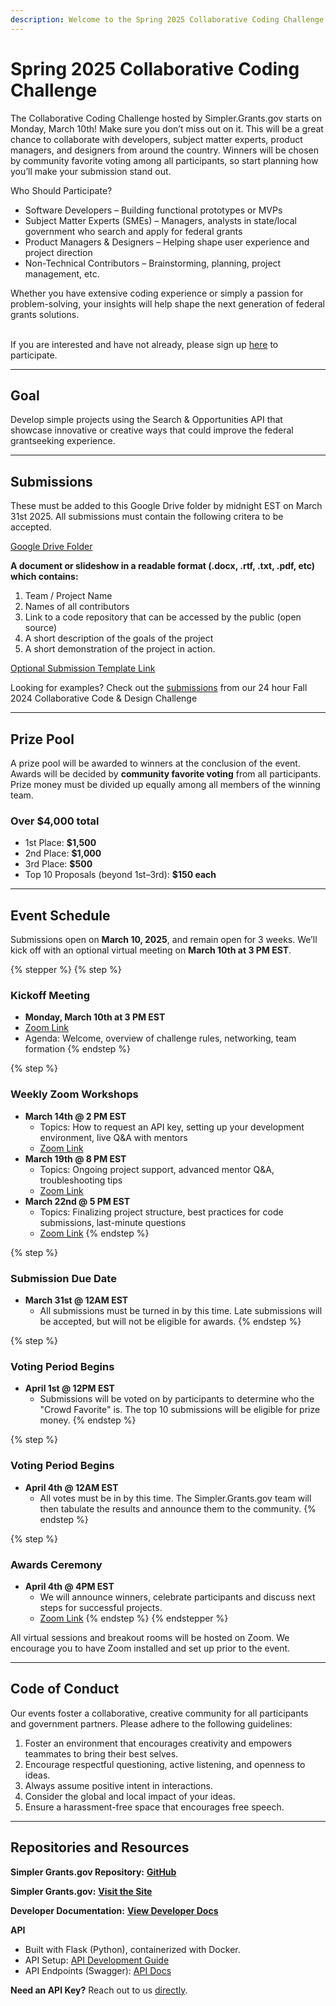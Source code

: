 ```yaml
---
description: Welcome to the Spring 2025 Collaborative Coding Challenge
---
```


# Spring 2025 Collaborative Coding Challenge

The Collaborative Coding Challenge hosted by Simpler.Grants.gov starts on Monday, March 10th! Make sure you don’t miss out on it. This will be a great chance to collaborate with developers, subject matter experts, product managers, and designers from around the country. Winners will be chosen by community favorite voting among all participants, so start planning how you’ll make your submission stand out.

Who Should Participate?

* Software Developers – Building functional prototypes or MVPs
* Subject Matter Experts (SMEs) – Managers, analysts in state/local government who search and apply for federal grants
* Product Managers & Designers – Helping shape user experience and project direction
* Non-Technical Contributors – Brainstorming, planning, project management, etc.

Whether you have extensive coding experience or simply a passion for problem-solving, your insights will help shape the next generation of federal grants solutions.

\
If you are interested and have not already, please sign up [here](https://forms.gle/d7u6RzHYboZ1gvJ18) to participate.&#x20;

***

## Goal

Develop simple projects using the Search & Opportunities API that showcase innovative or creative ways that could improve the federal grantseeking experience.

***



## Submissions&#x20;

These must be added to this Google Drive folder by midnight EST on March 31st 2025. All submissions must contain the following critera to be accepted.

[Google Drive Folder](https://drive.google.com/drive/u/0/folders/1A4AlwA3fVsc40m1yjBBBiTd4NmyVL4u8)

**A document or slideshow  in a readable format (.docx, .rtf, .txt, .pdf, etc) which contains:**

1. Team / Project Name
2. Names of all contributors
3. Link to a code repository that can be accessed by the public (open source)
4. A short description of the goals of the project
5. A short demonstration of the project in action.

[Optional Submission Template Link](https://docs.google.com/presentation/d/1F60a_gwmgKEhOpGoZXYx2T22bi0Mn11-O8KIyXSHBrI/edit?usp=sharing)

Looking for examples? Check out the [submissions](../fall-2024-coding-challenge/event-submissions-and-winners.md) from our 24 hour Fall 2024 Collaborative Code & Design Challenge



***

## Prize Pool

A prize pool will be awarded to winners at the conclusion of the event. Awards will be decided by **community favorite voting** from all participants. Prize money must be divided up equally among all members of the winning team.&#x20;

### Over $4,000 total

* 1st Place: **$1,500**
* 2nd Place: **$1,000**
* 3rd Place: **$500**
* Top 10 Proposals (beyond 1st–3rd): **$150 each**

***

## Event Schedule

Submissions open on **March 10, 2025**, and remain open for 3 weeks. We’ll kick off with an optional virtual meeting on **March 10th at 3 PM EST**.

{% stepper %}
{% step %}
### **Kickoff Meeting**

* **Monday, March 10th at 3 PM EST**
* [Zoom Link](https://us02web.zoom.us/j/82924948517)
* Agenda: Welcome, overview of challenge rules, networking, team formation
{% endstep %}

{% step %}
### Weekly Zoom Workshops

* **March 14th @ 2 PM EST**
  * Topics: How to request an API key, setting up your development environment, live Q\&A with mentors
  * [Zoom Link](https://us02web.zoom.us/j/84619443667)
* **March 19th @ 8 PM EST**
  * Topics: Ongoing project support, advanced mentor Q\&A, troubleshooting tips
  * [Zoom Link](https://us02web.zoom.us/j/83065296796)
* **March 22nd @ 5 PM EST**
  * Topics: Finalizing project structure, best practices for code submissions, last-minute questions
  * [Zoom Link](https://us02web.zoom.us/j/82578998872)
{% endstep %}

{% step %}
### Submission Due Date

* **March 31st @ 12AM EST**
  * All submissions must be turned in by this time. Late submissions will be accepted, but will not be eligible for awards.
{% endstep %}

{% step %}
### **Voting Period Begins**

* **April 1st @ 12PM EST**
  * Submissions will be voted on by participants to determine who the "Crowd Favorite" is. The top 10 submissions will be eligible for prize money.
{% endstep %}

{% step %}
### **Voting Period Begins**

* **April 4th @ 12AM EST**
  * All votes must be in by this time. The Simpler.Grants.gov team will then tabulate the results and announce them to the community.&#x20;
{% endstep %}

{% step %}
### Awards Ceremony

* **April 4th @ 4PM EST**
  * We will announce winners, celebrate participants and discuss next steps for successful projects.
  * [Zoom Link](https://us02web.zoom.us/j/84005217256)
{% endstep %}
{% endstepper %}

All virtual sessions and breakout rooms will be hosted on Zoom. We encourage you to have Zoom installed and set up prior to the event.

***

## Code of Conduct

Our events foster a collaborative, creative community for all participants and government partners. Please adhere to the following guidelines:

1. Foster an environment that encourages creativity and empowers teammates to bring their best selves.
2. Encourage respectful questioning, active listening, and openness to ideas.
3. Always assume positive intent in interactions.
4. Consider the global and local impact of your ideas.
5. Ensure a harassment-free space that encourages free speech.

***

## Repositories and Resources

**Simpler Grants.gov Repository:** [**GitHub**](https://github.com/HHS/simpler-grants-gov/tree/main)

**Simpler Grants.gov:** [**Visit the Site**](https://simpler.grants.gov/)

**Developer Documentation:** [**View Developer Docs**](https://github.com/HHS/simpler-grants-gov/tree/main/documentation)

**API**

* Built with Flask (Python), containerized with Docker.
* API Setup: [API Development Guide](../../../../api/development.md)
* API Endpoints (Swagger): [API Docs](http://api-dev-1839587515.us-east-1.elb.amazonaws.com/docs)

**Need an API Key?** Reach out to us [directly](mailto:opensource@grants.gov).
